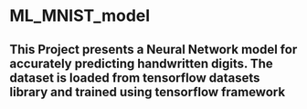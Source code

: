 # ML_MNIST_model 
## This Project presents a Neural Network model for accurately predicting handwritten digits. The  dataset is loaded from tensorflow datasets library and trained using tensorflow framework
